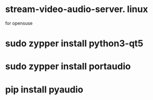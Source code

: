 # stream-video-audio-server. linux
 for opensuse
 # sudo zypper install python3-qt5
 # sudo zypper install portaudio
 # pip install pyaudio

